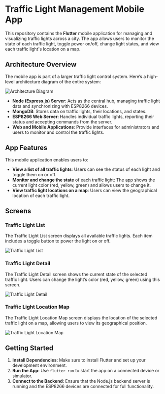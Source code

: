 # Traffic Light Management Mobile App

This repository contains the **Flutter** mobile application for managing and visualizing traffic lights across a city. The app allows users to monitor the state of each traffic light, toggle power on/off, change light states, and view each traffic light's location on a map.

## Architecture Overview

The mobile app is part of a larger traffic light control system. Here’s a high-level architecture diagram of the entire system:

![Architecture Diagram](images/0.png)

- **Node (Express.js) Server**: Acts as the central hub, managing traffic light data and synchronizing with ESP8266 devices.
- **MongoDB**: Stores data on traffic lights, their locations, and states.
- **ESP8266 Web Server**: Handles individual traffic lights, reporting their status and accepting commands from the server.
- **Web and Mobile Applications**: Provide interfaces for administrators and users to monitor and control the traffic lights.

## App Features

This mobile application enables users to:
- **View a list of all traffic lights**: Users can see the status of each light and toggle them on or off.
- **Monitor and change the state** of each traffic light: The app shows the current light color (red, yellow, green) and allows users to change it.
- **View traffic light locations on a map**: Users can view the geographical location of each traffic light.

## Screens

### Traffic Light List
The Traffic Light List screen displays all available traffic lights. Each item includes a toggle button to power the light on or off.

![Traffic Light List](images/4.JPG)

### Traffic Light Detail
The Traffic Light Detail screen shows the current state of the selected traffic light. Users can change the light’s color (red, yellow, green) using this screen.

![Traffic Light Detail](images/5.JPG)

### Traffic Light Location Map
The Traffic Light Location Map screen displays the location of the selected traffic light on a map, allowing users to view its geographical position.

![Traffic Light Location Map](images/6.JPG)

## Getting Started

1. **Install Dependencies**: Make sure to install Flutter and set up your development environment.
2. **Run the App**: Use `flutter run` to start the app on a connected device or simulator.
3. **Connect to the Backend**: Ensure that the Node.js backend server is running and the ESP8266 devices are connected for full functionality.

